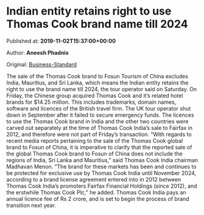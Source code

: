 
# Indian entity retains right to use Thomas Cook brand name till 2024

Published at: **2019-11-02T15:37:00+00:00**

Author: **Aneesh Phadnis**

Original: [Business-Standard](https://www.business-standard.com/article/companies/indian-entity-retains-right-to-use-thomas-cook-brand-name-till-2024-119110200962_1.html)

The sale of the Thomas Cook brand to Fosun Tourism of China excludes India, Mauritius, and Sri Lanka, which means the Indian entity retains the right to use the brand name till 2024, the tour operator said on Saturday.
On Friday, the Chinese group acquired Thomas Cook and it’s related hotel brands for $14.25 million. This includes trademarks, domain names, software and licences of the British travel firm. The UK tour operator shut down in September after it failed to secure emergency funds.
The licences to use the Thomas Cook brand in India and the other two countries were carved out separately at the time of Thomas Cook India’s sale to Fairfax in 2012, and therefore were not part of Friday’s transaction.
“With regards to recent media reports pertaining to the sale of the Thomas Cook global brand to Fosun of China, it is imperative to clarify that the reported sale of the global Thomas Cook brand to Fosun of China does not include the regions of India, Sri Lanka and Mauritius,” said Thomas Cook India chairman Madhavan Menon.
“The brand for these markets has been and continues to be protected for exclusive use by Thomas Cook India until November 2024, according to a brand license agreement entered into in 2012 between Thomas Cook India’s promoters Fairfax Financial Holdings (since 2012), and the erstwhile Thomas Cook Plc,” he added.
Thomas Cook India pays an annual licence fee of Rs 2 crore, and is set to begin the process of brand transition next year.

